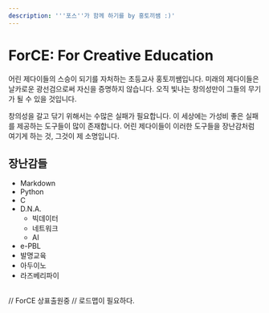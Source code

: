 ```yaml
---
description: '''포스''가 함께 하기를 by 홍토끼쌤 :)'
---
```


# ForCE: For Creative Education

어린 제다이들의 스승이 되기를 자처하는 초등교사 홍토끼쌤입니다. 
미래의 제다이들은 날카로운 광선검으로써 자신을 증명하지 않습니다.
오직 빛나는 창의성만이 그들의 무기가 될 수 있을 것입니다.

창의성을 갈고 닦기 위해서는 수많은 실패가 필요합니다.
이 세상에는 가성비 좋은 실패를 제공하는 도구들이 많이 존재합니다.
어린 제다이들이 이러한 도구들을 장난감처럼 여기게 하는 것, 그것이 제 소명입니다.

## 장난감들
* Markdown
* Python
* C
* D.N.A.
  * 빅데이터
  * 네트워크
  * AI
* e-PBL
* 발명교육
* 아두이노
* 라즈베리파이

## 
// ForCE 상표출원중
// 로드맵이 필요하다.

